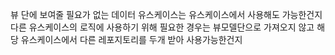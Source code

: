 뷰 단에 보여줄 필요가 없는 데이터 유스케이스는 유스케이스에서 사용해도 가능한건지
다른 유스케이스의 로직에 사용하기 위해 필요한 경우는 뷰모델단으로 가져오지 않고 해당 유스케이스에서 다른 레포지토리를 두개 받아 사용가능한건지
